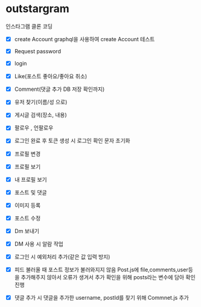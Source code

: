 # outstargram
인스타그램 클론 코딩

- [X] create Account 
graphql을 사용하여 create Account 테스트  
- [X] Request password
- [X] login
- [X] Like(포스트 좋아요/좋아요 취소)
- [X] Comment(댓글 추가 DB 저장 확인까지)
- [X] 유저 찾기(이름/성 으로)
- [X] 게시글 검색(장소, 내용)
- [X] 팔로우 , 언팔로우
- [X] 로그인 완료 후 토큰 생성 시 로그인 확인 문자 초기화
- [X] 프로필 변경
- [X] 프로필 보기
- [X] 내 프로필 보기
- [X] 포스트 및 댓글 
- [X] 이미지 등록 
- [X] 포스트 수정 
- [X] Dm 보내기
- [X] DM 사용 시 알람 작업

- [X] 로그인 시 예외처리 추가(같은 값 입력 방지)
- [X] 피드 불러올 때 포스트 정보가 불러와지지 않음 Post.js에 file,comments,user등을 추가해주지 않아서 오류가 생겨서 추가 확인을 위해 posts라는 변수에 담아 확인 진행
-[X] 댓글 추가 시 댓글을 추가한 username, postId를 찾기 위해 Commnet.js 추가